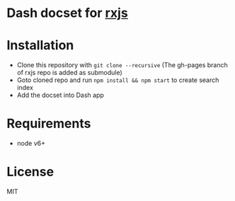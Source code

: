 Dash docset for [rxjs](https://github.com/ReactiveX/rxjs)
===

# Installation
- Clone this repository with `git clone --recursive` (The gh-pages branch of rxjs repo is added as submodule)
- Goto cloned repo and run `npm install && npm start` to create search index
- Add the docset into Dash app

# Requirements
- node v6+

# License
MIT
